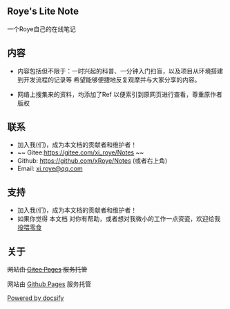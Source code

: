 <!-- # Roye's Lite Note

## 入门到入土

  * [Docker](/markdown/Docker.md)

  * [Git](/markdown/git.md)

  * [Anaconda](/markdown/conda.md)

  * [Nginx](/markdown/nginx.md)

  * [Android](/markdown/AndroidStudio.md)

## 运维与杂项

  * [Linux](/markdown/linux.md)

  * [OSI 与 TCP/IP](/markdown/ip.md)

  * [DNS](/markdown/dns.md)

  * [ftp sftp](/markdown/ftp_sftp.md)

  * [it's just a joke](/markdown/joke.md)  

## 科学上网

  * [github 520](/markdown/github520.md)

  * [哈工大网络资源一览](/markdown/hit-network-resources.md)

## Windows 技巧

  * [WSL Windows Subsystem for Linux](/markdown/WSL.md)

  * [家庭版开启远程桌面 Remote Desktop Protocol](/markdown/RDP.md)

## 刷机

  * [Postmarket_OS](/markdown/Postmarket_OS.md)


# About
 -->
<!-- Synchronizing Time : 2024-03-10 -->
<!-- Email: xi.roye@qq.com

[Powered by docsify](https://docsify.js.org/#/zh-cn/) -->

<!-- 
https://gitee.com/xi_roye/Notes

[Markdown Ref (from RUNOOB)](/markdown/Markdown_Reference.md)
Device: Redmi Note 4 (mido)  
OS: [Postmarket OS](https://postmarketos.org/) A real Linux distribution for phones  
Author: Roye -->



## Roye's Lite Note

一个Roye自己的在线笔记

## 内容

* 内容包括但不限于：一时兴起的科普、一分钟入门扫盲，以及项目从环境搭建到开发流程的记录等  希望能够便捷地反复观摩并与大家分享的内容。

* 网络上搜集来的资料，均添加了Ref 以便索引到原网页进行查看，尊重原作者版权

## 联系

* 加入我(们)，成为本文档的贡献者和维护者！
* ~~ Gitee:https://gitee.com/xi_roye/Notes ~~
* Github: https://github.com/xRoye/Notes (或者右上角)
* Email: xi.roye@qq.com 
 

## 支持

* 加入我(们)，成为本文档的贡献者和维护者！
* 如果你觉得 本文档 对你有帮助，或者想对我微小的工作一点资瓷，欢迎给我 [投喂零食](/markdown/donate.md)

## 关于
~~网站由 [Gitee Pages](https://gitee.com/help/articles/4136) 服务托管~~

网站由 [Github Pages](https://pages.github.com/) 服务托管

[Powered by docsify](https://docsify.js.org/#/zh-cn/)
